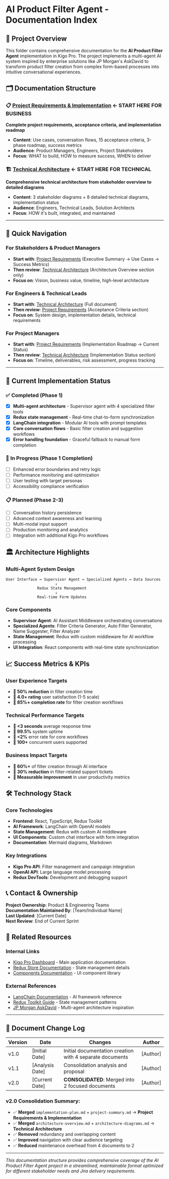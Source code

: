 # AI Product Filter Agent - Documentation Index

## 📖 Project Overview

This folder contains comprehensive documentation for the **AI Product Filter Agent** implementation in Kigo Pro. The project implements a multi-agent AI system inspired by enterprise solutions like JP Morgan's AskDavid to transform product filter creation from complex form-based processes into intuitive conversational experiences.

## 🗂️ Documentation Structure

### 📋 [Project Requirements & Implementation](./implementation-plan.md) **← START HERE FOR BUSINESS**

**Complete project requirements, acceptance criteria, and implementation roadmap**

- **Content**: Use cases, conversation flows, 15 acceptance criteria, 3-phase roadmap, success metrics
- **Audience**: Product Managers, Engineers, Project Stakeholders
- **Focus**: WHAT to build, HOW to measure success, WHEN to deliver

### 🏗️ [Technical Architecture](./architecture-diagrams.md) **← START HERE FOR TECHNICAL**

**Comprehensive technical architecture from stakeholder overview to detailed diagrams**

- **Content**: 3 stakeholder diagrams + 8 detailed technical diagrams, implementation status
- **Audience**: Engineers, Technical Leads, Solution Architects
- **Focus**: HOW it's built, integrated, and maintained

---

## 🎯 Quick Navigation

### For **Stakeholders & Product Managers**

- **Start with**: [Project Requirements](./implementation-plan.md) (Executive Summary → Use Cases → Success Metrics)
- **Then review**: [Technical Architecture](./architecture-diagrams.md) (Architecture Overview section only)
- **Focus on**: Vision, business value, timeline, high-level architecture

### For **Engineers & Technical Leads**

- **Start with**: [Technical Architecture](./architecture-diagrams.md) (Full document)
- **Then review**: [Project Requirements](./implementation-plan.md) (Acceptance Criteria section)
- **Focus on**: System design, implementation details, technical requirements

### For **Project Managers**

- **Start with**: [Project Requirements](./implementation-plan.md) (Implementation Roadmap → Current Status)
- **Then review**: [Technical Architecture](./architecture-diagrams.md) (Implementation Status section)
- **Focus on**: Timeline, deliverables, risk assessment, progress tracking

---

## 🚀 Current Implementation Status

### ✅ **Completed** (Phase 1)

- [x] **Multi-agent architecture** - Supervisor agent with 4 specialized filter tools
- [x] **Redux state management** - Real-time chat-to-form synchronization
- [x] **LangChain integration** - Modular AI tools with prompt templates
- [x] **Core conversation flows** - Basic filter creation and suggestion workflows
- [x] **Error handling foundation** - Graceful fallback to manual form completion

### 🚧 **In Progress** (Phase 1 Completion)

- [ ] Enhanced error boundaries and retry logic
- [ ] Performance monitoring and optimization
- [ ] User testing with target personas
- [ ] Accessibility compliance verification

### 📋 **Planned** (Phase 2-3)

- [ ] Conversation history persistence
- [ ] Advanced context awareness and learning
- [ ] Multi-modal input support
- [ ] Production monitoring and analytics
- [ ] Integration with additional Kigo Pro workflows

## 🏛️ Architecture Highlights

### Multi-Agent System Design

```
User Interface ↔ Supervisor Agent ↔ Specialized Agents ↔ Data Sources
                      ↓
              Redux State Management
                      ↓
              Real-time Form Updates
```

### Core Components

- **Supervisor Agent**: AI Assistant Middleware orchestrating conversations
- **Specialized Agents**: Filter Criteria Generator, Auto Filter Generator, Name Suggester, Filter Analyzer
- **State Management**: Redux with custom middleware for AI workflow processing
- **UI Integration**: React components with real-time state synchronization

## 📈 Success Metrics & KPIs

### User Experience Targets

- **🎯 50% reduction** in filter creation time
- **🎯 4.0+ rating** user satisfaction (1-5 scale)
- **🎯 85%+ completion rate** for filter creation workflows

### Technical Performance Targets

- **🎯 <3 seconds** average response time
- **🎯 99.5%** system uptime
- **🎯 <2%** error rate for core workflows
- **🎯 100+** concurrent users supported

### Business Impact Targets

- **🎯 60%+** of filter creation through AI interface
- **🎯 30% reduction** in filter-related support tickets
- **🎯 Measurable improvement** in user productivity metrics

## 🛠️ Technology Stack

### Core Technologies

- **Frontend**: React, TypeScript, Redux Toolkit
- **AI Framework**: LangChain with OpenAI models
- **State Management**: Redux with custom AI middleware
- **UI Components**: Custom chat interface with form integration
- **Documentation**: Mermaid diagrams, Markdown

### Key Integrations

- **Kigo Pro API**: Filter management and campaign integration
- **OpenAI API**: Large language model processing
- **Redux DevTools**: Development and debugging support

## 📞 Contact & Ownership

**Project Ownership**: Product & Engineering Teams  
**Documentation Maintained By**: [Team/Individual Name]  
**Last Updated**: [Current Date]  
**Next Review**: End of Current Sprint

## 🔗 Related Resources

### Internal Links

- [Kigo Pro Dashboard](../../README.md) - Main application documentation
- [Redux Store Documentation](../../lib/redux/README.md) - State management details
- [Components Documentation](../../components/README.md) - UI component library

### External References

- [LangChain Documentation](https://docs.langchain.com/) - AI framework reference
- [Redux Toolkit Guide](https://redux-toolkit.js.org/) - State management patterns
- [JP Morgan AskDavid](https://example.com) - Multi-agent architecture inspiration

---

## 📝 Document Change Log

| Version | Date            | Changes                                                  | Author   |
| ------- | --------------- | -------------------------------------------------------- | -------- |
| v1.0    | [Initial Date]  | Initial documentation creation with 4 separate documents | [Author] |
| v1.1    | [Analysis Date] | Consolidation analysis and proposal                      | [Author] |
| v2.0    | [Current Date]  | **CONSOLIDATED**: Merged into 2 focused documents        | [Author] |

### **v2.0 Consolidation Summary**:

- ✅ **Merged** `implementation-plan.md` + `project-summary.md` → **Project Requirements & Implementation**
- ✅ **Merged** `architecture-overview.md` + `architecture-diagrams.md` → **Technical Architecture**
- ✅ **Removed** redundancy and overlapping content
- ✅ **Improved** navigation with clear audience targeting
- ✅ **Reduced** maintenance overhead from 4 documents to 2

---

_This documentation structure provides comprehensive coverage of the AI Product Filter Agent project in a streamlined, maintainable format optimized for different stakeholder needs and Jira delivery requirements._
